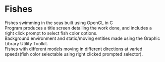 # Fishes
Fishes swimming in the seas built using OpenGL in C<br>
Program produces a title screen detailing the work done, and includes a right click prompt to select fish color options.<br>
Background environment and static/moving entities made using the Graphic Library Utility Toolkit.<br>
Fishes with different models moving in different directions at varied speeds(fish color selectable using right clicked prompted selector).
